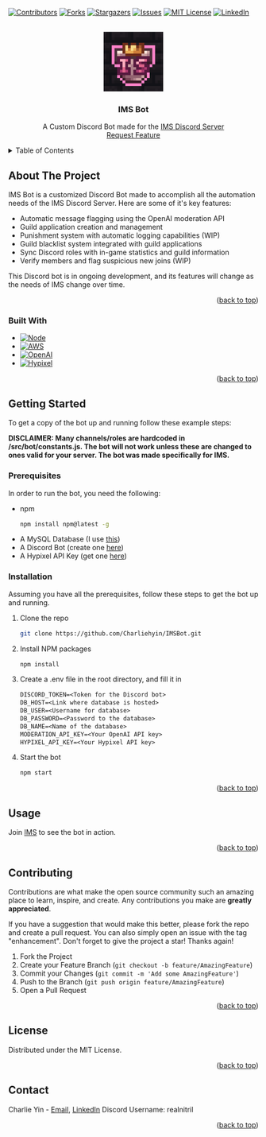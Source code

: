 <!-- Improved compatibility of back to top link: See: https://github.com/Charliehyin/IMSBot/pull/73 -->
<a id="readme-top"></a>
<!--
*** Thanks for checking out the Best-README-Template. If you have a suggestion
*** that would make this better, please fork the repo and create a pull request
*** or simply open an issue with the tag "enhancement".
*** Don't forget to give the project a star!
*** Thanks again! Now go create something AMAZING! :D
-->



<!-- PROJECT SHIELDS -->
<!--
*** I'm using markdown "reference style" links for readability.
*** Reference links are enclosed in brackets [ ] instead of parentheses ( ).
*** See the bottom of this document for the declaration of the reference variables
*** for contributors-url, forks-url, etc. This is an optional, concise syntax you may use.
*** https://www.markdownguide.org/basic-syntax/#reference-style-links
-->
[![Contributors][contributors-shield]][contributors-url]
[![Forks][forks-shield]][forks-url]
[![Stargazers][stars-shield]][stars-url]
[![Issues][issues-shield]][issues-url]
[![MIT License][license-shield]][license-url]
[![LinkedIn][linkedin-shield]][linkedin-url]



<!-- PROJECT LOGO -->
<br />
<div align="center">
  <a href="https://github.com/Charliehyin/IMSBot">
    <img src="assets/logo.gif" alt="Logo" width="120" height="120">
  </a>

  <h3 align="center">IMS Bot</h3>

  <p align="center">
    A Custom Discord Bot made for the <a href="discord.gg/ims">IMS Discord Server</a>
    <br>
    <a href="https://github.com/Charliehyin/IMSBot/issues/new?labels=enhancement&template=feature-request---.md">Request Feature</a>
  </p>
</div>



<!-- TABLE OF CONTENTS -->
<details>
  <summary>Table of Contents</summary>
  <ol>
    <li>
      <a href="#about-the-project">About The Project</a>
      <ul>
        <li><a href="#built-with">Built With</a></li>
      </ul>
    </li>
    <li>
      <a href="#getting-started">Getting Started</a>
      <ul>
        <li><a href="#prerequisites">Prerequisites</a></li>
        <li><a href="#installation">Installation</a></li>
      </ul>
    </li>
    <li><a href="#usage">Usage</a></li>
    <li><a href="#roadmap">Roadmap</a></li>
    <li><a href="#contributing">Contributing</a></li>
    <li><a href="#license">License</a></li>
    <li><a href="#contact">Contact</a></li>
    <li><a href="#acknowledgments">Acknowledgments</a></li>
  </ol>
</details>



<!-- ABOUT THE PROJECT -->
## About The Project

IMS Bot is a customized Discord Bot made to accomplish all the automation needs of the IMS Discord Server. Here are some of it's key features: 

* Automatic message flagging using the OpenAI moderation API
* Guild application creation and management
* Punishment system with automatic logging capabilities (WIP)
* Guild blacklist system integrated with guild applications
* Sync Discord roles with in-game statistics and guild information
* Verify members and flag suspicious new joins (WIP)

This Discord bot is in ongoing development, and its features will change as the needs of IMS change over time. 

<p align="right">(<a href="#readme-top">back to top</a>)</p>

### Built With

* [![Node][Node.js]][Node-url]
* [![AWS][AWS]][AWS-url]
* [![OpenAI][OpenAI]][OpenAI-url]
* [![Hypixel][Hypixel]][Hypixel-url]


<p align="right">(<a href="#readme-top">back to top</a>)</p>



<!-- GETTING STARTED -->
## Getting Started

To get a copy of the bot up and running follow these example steps: 

**DISCLAIMER: Many channels/roles are hardcoded in /src/bot/constants.js. The bot will not work unless these are changed to ones valid for your server. The bot was made specifically for IMS.**

### Prerequisites

In order to run the bot, you need the following:
* npm
  ```sh
  npm install npm@latest -g
  ```
* A MySQL Database (I use [this](https://aws.amazon.com/rds/))
* A Discord Bot (create one [here](https://discord.com/developers/applications))
* A Hypixel API Key (get one [here](https://developer.hypixel.net/dashboard/apps))

### Installation

Assuming you have all the prerequisites, follow these steps to get the bot up and running. 

1. Clone the repo
   ```sh
   git clone https://github.com/Charliehyin/IMSBot.git
   ```
3. Install NPM packages
   ```sh
   npm install
   ```
4. Create a .env file in the root directory, and fill it in
   ```env
   DISCORD_TOKEN=<Token for the Discord bot>
   DB_HOST=<Link where database is hosted>
   DB_USER=<Username for database>
   DB_PASSWORD=<Password to the database>
   DB_NAME=<Name of the database>
   MODERATION_API_KEY=<Your OpenAI API key>
   HYPIXEL_API_KEY=<Your Hypixel API key>
   ```
5. Start the bot
   ```sh
   npm start
   ```

<p align="right">(<a href="#readme-top">back to top</a>)</p>



<!-- USAGE EXAMPLES -->
## Usage

Join [IMS](https://discord.gg/ims) to see the bot in action. 

<p align="right">(<a href="#readme-top">back to top</a>)</p>


<!-- ROADMAP 
## Roadmap

- [x] Add Changelog
- [x] Add back to top links
- [ ] Add Additional Templates w/ Examples
- [ ] Add "components" document to easily copy & paste sections of the readme
- [ ] Multi-language Support
    - [ ] Chinese
    - [ ] Spanish

See the [open issues](https://github.com/Charliehyin/IMSBot/issues) for a full list of proposed features (and known issues).

<p align="right">(<a href="#readme-top">back to top</a>)</p>
-->

<!-- CONTRIBUTING -->
## Contributing

Contributions are what make the open source community such an amazing place to learn, inspire, and create. Any contributions you make are **greatly appreciated**.

If you have a suggestion that would make this better, please fork the repo and create a pull request. You can also simply open an issue with the tag "enhancement".
Don't forget to give the project a star! Thanks again!

1. Fork the Project
2. Create your Feature Branch (`git checkout -b feature/AmazingFeature`)
3. Commit your Changes (`git commit -m 'Add some AmazingFeature'`)
4. Push to the Branch (`git push origin feature/AmazingFeature`)
5. Open a Pull Request

<p align="right">(<a href="#readme-top">back to top</a>)</p>



<!-- LICENSE -->
## License

Distributed under the MIT License. 

<p align="right">(<a href="#readme-top">back to top</a>)</p>



<!-- CONTACT -->
## Contact

Charlie Yin  - [Email](charlieyin@u.northwestern.edu), [LinkedIn](https://www.linkedin.com/in/charliehyin/)
Discord Username: realnitril


<p align="right">(<a href="#readme-top">back to top</a>)</p>


<!-- MARKDOWN LINKS & IMAGES -->
<!-- https://www.markdownguide.org/basic-syntax/#reference-style-links -->
[contributors-shield]: https://img.shields.io/github/contributors/charliehyin/IMSBot.svg?style=for-the-badge
[contributors-url]: https://github.com/Charliehyin/IMSBot/graphs/contributors
[forks-shield]: https://img.shields.io/github/forks/charliehyin/IMSBot.svg?style=for-the-badge
[forks-url]: https://github.com/Charliehyin/IMSBot/network/members
[stars-shield]: https://img.shields.io/github/stars/charliehyin/IMSBot.svg?style=for-the-badge
[stars-url]: https://github.com/Charliehyin/IMSBot/stargazers
[issues-shield]: https://img.shields.io/github/issues/charliehyin/IMSBot.svg?style=for-the-badge
[issues-url]: https://github.com/Charliehyin/IMSBot/issues
[license-shield]: https://img.shields.io/github/license/charliehyin/IMSBot.svg?style=for-the-badge
[license-url]: https://github.com/Charliehyin/IMSBot/blob/main/LICENSE.txt
[linkedin-shield]: https://img.shields.io/badge/-LinkedIn-black.svg?style=for-the-badge&logo=linkedin&colorB=555
[linkedin-url]: https://linkedin.com/in/charliehyin
[product-screenshot]: images/screenshot.png
[Node.js]: https://img.shields.io/badge/Node.js-43853D?style=for-the-badge&logo=node.js&logoColor=white
[Node-url]: https://nodejs.org
[AWS]: https://img.shields.io/badge/AWS-FF9900?style=for-the-badge&logo=amazonaws&logoColor=white
[AWS-url]: https://aws.amazon.com
[OpenAI]: https://img.shields.io/badge/OpenAI-74aa9c?style=for-the-badge&logo=openai&logoColor=white
[OpenAI-url]: https://openai.com/
[Hypixel]: https://img.shields.io/badge/Hypixel_API-ffc039?style=for-the-badge&logoColor=yellow
[Hypixel-url]: https://developer.hypixel.net/